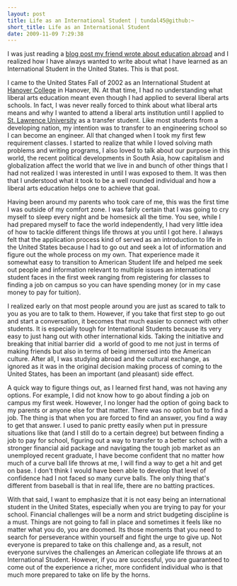 ```yaml
---
layout: post
title: Life as an International Student | tundal45@github:~
short_title: Life as an International Student
date: 2009-11-09 7:29:38
---
```


I was just reading a [blog post my friend wrote about education
abroad](http://americanepali.wordpress.com/2009/11/09/education-abroad/)
and I realized how I have always wanted to write about what I have
learned as an International Student in the United States. This is that
post.

I came to the United States Fall of 2002 as an International Student at
[Hanover College](http://www.hanover.edu) in Hanover, IN. At that time,
I had no understanding what liberal arts education meant even though I
had applied to several liberal arts schools. In fact, I was never really
forced to think about what liberal arts means and why I wanted to attend
a liberal arts institution until I applied to [St. Lawrence
University](http://www.stlawu.edu/) as a transfer student. Like most
students from a developing nation, my intention was to transfer to an
engineering school so I can become an engineer. All that changed when I
took my first few requirement classes. I started to realize that while I
loved solving math problems and writing programs, I also loved to talk
about our purpose in this world, the recent political developments in
South Asia, how capitalism and globalization affect the world that we
live in and bunch of other things that I had not realized I was
interested in until I was exposed to them. It was then that I understood
what it took to be a well rounded individual and how a liberal arts
education helps one to achieve that goal.

Having been around my parents who took care of me, this was the first
time I was outside of my comfort zone. I was fairly certain that I was
going to cry myself to sleep every night and be homesick all the time.
You see, while I had prepared myself to face the world independently, I
had very little idea of how to tackle different things life throws at
you until I got here. I always felt that the application process kind of
served as an introduction to life in the United States because I had to
go out and seek a lot of information and figure out the whole process on
my own. That experience made it somewhat easy to transition to American
Student life and helped me seek out people and information relevant to
multiple issues an international student faces in the first week ranging
from registering for classes to finding a job on campus so you can have
spending money (or in my case money to pay for tuition).

I realized early on that most people around you are just as scared to
talk to you as you are to talk to them. However, if you take that first
step to go out and start a conversation, it becomes that much easier to
connect with other students. It is especially tough for International
Students because its very easy to just hang out with other international
kids. Taking the initiative and breaking that initial barrier did  a
world of good to me not just in terms of making friends but also in
terms of being immersed into the American culture. After all, I was
studying abroad and the cultural exchange, as ignored as it was in the
original decision making process of coming to the United States, has
been an important (and pleasant) side effect.

A quick way to figure things out, as I learned first hand, was not
having any options. For example, I did not know how to go about finding
a job on campus my first week. However, I no longer had the option of
going back to my parents or anyone else for that matter. There was no
option but to find a job. The thing is that when you are forced to find
an answer, you find a way to get that answer. I used to panic pretty
easily when put in pressure situations like that (and I still do to a
certain degree) but between finding a job to pay for school, figuring
out a way to transfer to a better school with a stronger financial aid
package and navigating the tough job market as an unemployed recent
graduate, I have become confident that no matter how much of a curve
ball life throws at me, I will find a way to get a hit and get on base.
I don't think I would have been able to develop that level of confidence
had I not faced so many curve balls. The only thing that's different
from baseball is that in real life, there are no batting practices.

With that said, I want to emphasize that it is not easy being an
international student in the United States, especially when you are
trying to pay for your school. Financial challenges will be a norm and
strict budgeting discipline is a must. Things are not going to fall in
place and sometimes it feels like no matter what you do, you are doomed.
Its those moments that you need to search for perseverance within
yourself and fight the urge to give up. Not everyone is prepared to take
on this challenge and, as a result, not everyone survives the challenges
an American collegiate life throws at an International Student. However,
if you are successful, you are guaranteed to come out of the experience
a richer, more confident individual who is that much more prepared to
take on life by the horns.
